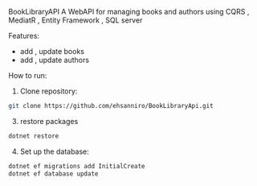 BookLibraryAPI
A WebAPI for managing books and authors
using CQRS , MediatR , Entity Framework , SQL server

Features:
- add , update books
- add , update authors

How to run:
1. Clone repository:
```bash
git clone https://github.com/ehsanniro/BookLibraryApi.git
```
3. restore packages
```bash
dotnet restore
```

4. Set up the database:

```bash
dotnet ef migrations add InitialCreate
dotnet ef database update
```
